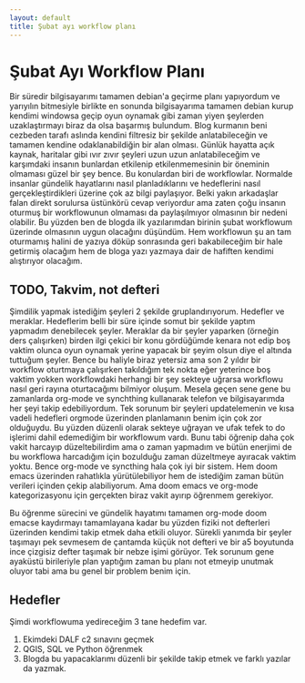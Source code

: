 ```yaml
---
layout: default
title: Şubat ayı workflow planı
---
```


# Şubat Ayı Workflow Planı

Bir süredir bilgisayarımı tamamen debian'a geçirme planı yapıyordum ve yarıyılın bitmesiyle birlikte en sonunda bilgisayarıma tamamen debian kurup kendimi windowsa geçip oyun oynamak gibi zaman yiyen şeylerden uzaklaştırmayı biraz da olsa başarmış bulundum.
Blog kurmanın beni cezbeden tarafı aslında kendini filtresiz bir şekilde anlatabileceğin ve tamamen kendine odaklanabildiğin bir alan olması. Günlük hayatta açık kaynak, haritalar gibi ıvır zıvır şeyleri uzun uzun anlatabileceğim ve karşımdaki insanın bunlardan etkilenip etkilenmemesinin bir öneminin olmaması güzel bir şey bence.
Bu konulardan biri de workflowlar. Normalde insanlar gündelik hayatlarını nasıl planladıklarını ve hedeflerini nasıl gerçekleştirdikleri üzerine çok az bilgi paylaşıyor. Belki yakın arkadaşlar falan direkt sorulursa üstünkörü cevap veriyordur ama zaten çoğu insanın oturmuş bir workflowunun olmaması da paylaşılmıyor olmasının bir nedeni olabilir.
Bu yüzden ben de blogda ilk yazılarımdan birinin şubat workflowum üzerinde olmasının uygun olacağını düşündüm. Hem workflowun şu an tam oturmamış halini de yazıya döküp sonrasında geri bakabileceğim bir hale getirmiş olacağım hem de bloga yazı yazmaya dair de hafiften kendimi alıştırıyor olacağım.

## TODO, Takvim, not defteri
Şimdilik yapmak istediğim şeyleri 2 şekilde gruplandırıyorum. Hedefler ve meraklar. Hedeflerim belli bir süre içinde somut bir şekilde yaptım yapmadım denebilecek şeyler. Meraklar da bir şeyler yaparken (örneğin ders çalışırken) birden ilgi çekici bir konu gördüğümde kenara not edip boş vaktim olunca oyun oynamak yerine yapacak bir şeyim olsun diye el altında tuttuğum şeyler.
Bence bu haliyle biraz yetersiz ama son 2 yıldır bir workflow oturtmaya çalışırken takıldığım tek nokta eğer yeterince boş vaktim yokken workflowdaki herhangi bir şey sekteye uğrarsa workflowu nasıl geri rayına oturtacağımı bilmiyor oluşum. 
Mesela geçen sene gene bu zamanlarda org-mode ve synchthing kullanarak telefon ve bilgisayarımda her şeyi takip edebiliyordum. Tek sorunum bir şeyleri updatelemenin ve kısa vadeli hedefleri orgmode üzerinden planlamanın benim için çok zor olduğuydu. Bu yüzden düzenli olarak sekteye uğrayan ve ufak tefek to do işlerimi dahil edemediğim bir workflowum vardı.
Bunu tabi öğrenip daha çok vakit harcayıp düzeltebilirdim ama o zaman yapmadım ve bütün enerjimi de bu workflowa harcadığım için bozulduğu zaman düzeltmeye ayıracak vaktim yoktu.
Bence org-mode ve syncthing hala çok iyi bir sistem. Hem doom emacs üzerinden rahatlıkla yürütülebiliyor hem de istediğim zaman bütün verileri içinden çekip alabiliyorum. Ama doom emacs ve org-mode kategorizasyonu için gerçekten biraz vakit ayırıp öğrenmem gerekiyor.

Bu öğrenme sürecini ve gündelik hayatımı tamamen org-mode doom emacse kaydırmayı tamamlayana kadar bu yüzden fiziki not defterleri üzerinden kendimi takip etmek daha etkili oluyor. Sürekli yanımda bir şeyler taşımayı pek sevmesem de çantamda küçük not defteri ve bir a5 boyutunda ince çizgisiz defter taşımak bir nebze işimi görüyor. 
Tek sorunum gene ayaküstü birileriyle plan yaptığım zaman bu planı not etmeyip unutmak oluyor tabi ama bu genel bir problem benim için.

## Hedefler
Şimdi workflowuma yedireceğim 3 tane hedefim var. 
 1. Ekimdeki DALF c2 sınavını geçmek
 2. QGIS, SQL ve Python öğrenmek
 3. Blogda bu yapacaklarımı düzenli bir şekilde takip etmek ve farklı yazılar da yazmak.
 
 
 

